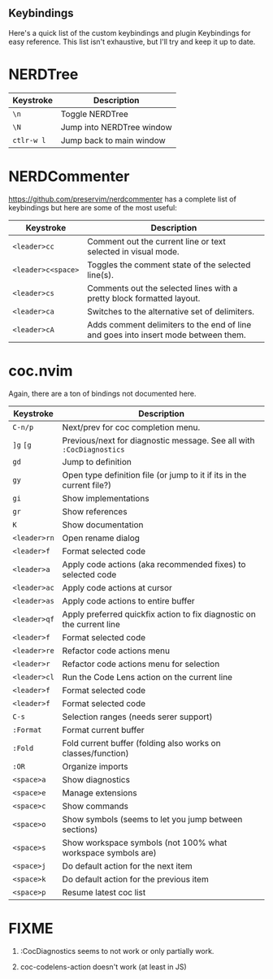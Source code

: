 ## Keybindings

Here's a quick list of the custom keybindings and plugin Keybindings for easy
reference. This list isn't exhaustive, but I'll try and keep it up to date.

# NERDTree
| Keystroke  | Description               |
|------------|---------------------------|
| `\n`       | Toggle NERDTree           |
| `\N`       | Jump into NERDTree window |
| `ctlr-w l` | Jump back to main window  |

# NERDCommenter
https://github.com/preservim/nerdcommenter has a complete list of keybindings
but here are some of the most useful:

| Keystroke    | Description                                                                              |
|--------------------|------------------------------------------------------------------------------------|
| `<leader>cc`       | Comment out the current line or text selected in visual mode.                      |
| `<leader>c<space>` | Toggles the comment state of the selected line(s).                                 |
| `<leader>cs`       | Comments out the selected lines with a pretty block formatted layout.              |
| `<leader>ca`       | Switches to the alternative set of delimiters.                                     |
| `<leader>cA`       | Adds comment delimiters to the end of line and goes into insert mode between them. |

# coc.nvim
Again, there are a ton of bindings not documented here.

| Keystroke    | Description                                                                        |
|--------------|------------------------------------------------------------------------------------|
| `C-n/p`      | Next/prev for coc completion menu.                                                 |
| `]g`  `[g`   | Previous/next for diagnostic message. See all with `:CocDiagnostics`               |
| `gd`         | Jump to definition                                                                 |
| `gy`         | Open type definition file (or jump to it if its in the current file?)              |
| `gi`         | Show implementations                                                               |
| `gr`         | Show references                                                                    |
| `K`          | Show documentation                                                                 |
| `<leader>rn` | Open rename dialog                                                                 |
| `<leader>f`  | Format selected code                                                               |
| `<leader>a`  | Apply code actions (aka recommended fixes) to selected code                        |
| `<leader>ac` | Apply code actions at cursor                                                       |
| `<leader>as` | Apply code actions to entire buffer                                                |
| `<leader>qf` | Apply preferred quickfix action to fix diagnostic on the current line              |
| `<leader>f`  | Format selected code                                                               |
| `<leader>re` | Refactor code actions menu                                                         |
| `<leader>r`  | Refactor code actions menu for selection                                           |
| `<leader>cl` | Run the Code Lens action on the current line                                       |
| `<leader>f`  | Format selected code                                                               |
| `<leader>f`  | Format selected code                                                               |
| `C-s`        | Selection ranges (needs serer support)                                             |
| `:Format`    | Format current buffer                                                              |
| `:Fold`      | Fold current buffer (folding also works on classes/function)                       |
| `:OR`        | Organize imports                                                                   |
| `<space>a`   | Show diagnostics                                                                   |
| `<space>e`   | Manage extensions                                                                  |
| `<space>c`   | Show commands                                                                      |
| `<space>o`   | Show symbols (seems to let you jump between sections)                              |
| `<space>s`   | Show workspace symbols (not 100% what workspace symbols are)                       |
| `<space>j`   | Do default action for the next item                                                |
| `<space>k`   | Do default action for the previous item                                            |
| `<space>p`   | Resume latest coc list                                                             |

# FIXME
1. :CocDiagnostics seems to not work or only partially work.

2. coc-codelens-action doesn't work (at least in JS)
